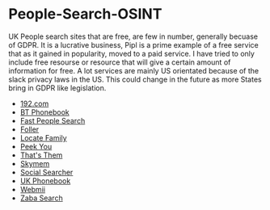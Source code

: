# People-Search-OSINT
<p>UK People search sites that are free, are few in number, generally becuase of GDPR. It is a lucrative business, Pipl is a prime example of a free service that as it gained in popularity, moved to a paid service. I have tried to only include free resourse or resource that will give a certain amount of information for free. A lot services are mainly US orientated because of the slack privacy laws in the US. This could change in the future as more States bring in GDPR like legislation.</p>
<ul>
 <li><a href="https://192.com/">192.com</a></li>
 <li><a href="https://thephonebook.bt.com/person/">BT Phonebook</a></li>
 <li><a href="https://fastpeoplesearch.com/">Fast People Search</a></li>
 <li><a href="https://foller.me/">Foller</a></li>
 <li><a href="https://locatefamily.com/">Locate Family</a></li>
 <li><a href="https://peekyou.com/">Peek You</a></li>
 <li><a href="https://thatsthem.com/">That's Them</a></li>
 <li><a href="https://skymem.info/">Skymem</a></li>
 <li><a href="https://www.social-searcher.com/">Social Searcher</a></li>
 <li><a href="https://ukphonebook.com/">UK Phonebook</a></li>
 <li><a href="https://webmii.com/">Webmii</a></li>
 <li><a href="https://zabasearch.com/">Zaba Search</a></li>
</ul>
